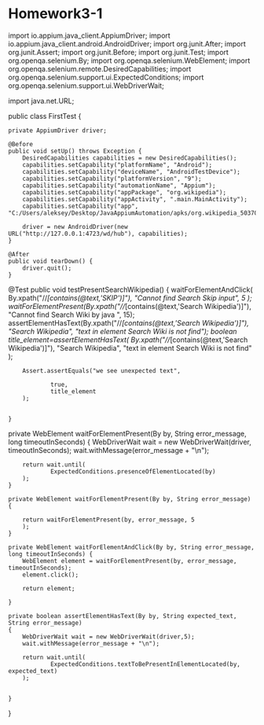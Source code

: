 # Homework3-1
import io.appium.java_client.AppiumDriver;
import io.appium.java_client.android.AndroidDriver;
import org.junit.After;
import org.junit.Assert;
import org.junit.Before;
import org.junit.Test;
import org.openqa.selenium.By;
import org.openqa.selenium.WebElement;
import org.openqa.selenium.remote.DesiredCapabilities;
import org.openqa.selenium.support.ui.ExpectedConditions;
import org.openqa.selenium.support.ui.WebDriverWait;

import java.net.URL;

public class FirstTest {

    private AppiumDriver driver;

    @Before
    public void setUp() throws Exception {
        DesiredCapabilities capabilities = new DesiredCapabilities();
        capabilities.setCapability("platformName", "Android");
        capabilities.setCapability("deviceName", "AndroidTestDevice");
        capabilities.setCapability("platformVersion", "9");
        capabilities.setCapability("automationName", "Appium");
        capabilities.setCapability("appPackage", "org.wikipedia");
        capabilities.setCapability("appActivity", ".main.MainActivity");
        capabilities.setCapability("app", "C:/Users/aleksey/Desktop/JavaAppiumAutomation/apks/org.wikipedia_50370_apps.evozi.com.apk");

        driver = new AndroidDriver(new URL("http://127.0.0.1:4723/wd/hub"), capabilities);
    }

    @After
    public void tearDown() {
        driver.quit();
    }
@Test
    public  void testPresentSearchWikipedia() {
        waitForElementAndClick(
                By.xpath("//*[contains(@text,'SKIP')]"),
                "Cannot find Search Skip input",
                5
        );
        waitForElementPresent(By.xpath("//*[contains(@text,'Search Wikipedia')]"),
                "Cannot find  Search Wiki  by java ",
                15);
        assertElementHasText(By.xpath("//*[contains(@text,'Search Wikipedia')]"),
                "Search Wikipedia",
                "text in element Search Wiki is not find");
        boolean title_element=assertElementHasText(
                By.xpath("//*[contains(@text,'Search Wikipedia')]"),
                "Search Wikipedia",
                "text in element Search Wiki is not find"
        );

        Assert.assertEquals("we see unexpected text",

                true,
                title_element
        );


    }

private WebElement waitForElementPresent(By by, String error_message, long timeoutInSeconds) {
        WebDriverWait wait = new WebDriverWait(driver, timeoutInSeconds);
        wait.withMessage(error_message + "\n");

        return wait.until(
                ExpectedConditions.presenceOfElementLocated(by)
        );
    }

    private WebElement waitForElementPresent(By by, String error_message) {

        return waitForElementPresent(by, error_message, 5
        );
    }

    private WebElement waitForElementAndClick(By by, String error_message, long timeoutInSeconds) {
        WebElement element = waitForElementPresent(by, error_message, timeoutInSeconds);
        element.click();

        return element;

    }
    
    private boolean assertElementHasText(By by, String expected_text, String error_message)
    {
        WebDriverWait wait = new WebDriverWait(driver,5);
        wait.withMessage(error_message + "\n");

        return wait.until(
                ExpectedConditions.textToBePresentInElementLocated(by, expected_text)
        );


    }
 
}